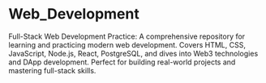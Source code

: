 # Web_Development
Full-Stack Web Development Practice: A comprehensive repository for learning and practicing modern web development. Covers HTML, CSS, JavaScript, Node.js, React, PostgreSQL, and dives into Web3 technologies and DApp development. Perfect for building real-world projects and mastering full-stack skills.
